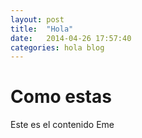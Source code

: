 ```yaml
---
layout: post
title:  "Hola"
date:   2014-04-26 17:57:40
categories: hola blog
---
```


# Como estas

Este es el contenido Eme